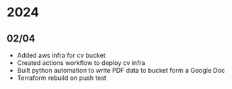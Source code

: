 # 2024

## 02/04
- Added aws infra for cv bucket
- Created actions workflow to deploy cv infra
- Built python automation to write PDF data to bucket form a Google Doc
- Terraform rebuild on push test
